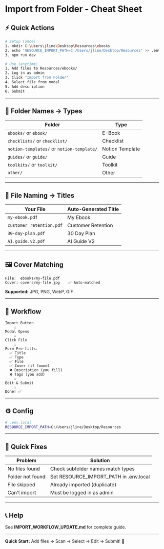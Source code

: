 # Import from Folder - Cheat Sheet

## ⚡ Quick Actions

```bash
# Setup (once)
1. mkdir C:\Users\jline\Desktop\Resources\ebooks
2. echo "RESOURCE_IMPORT_PATH=C:/Users/jline/Desktop/Resources" >> .env.local
3. npm run dev

# Use (anytime)
1. Add files to Resources/ebooks/
2. Log in as admin
3. Click "Import from Folder"
4. Select file from modal
5. Add description
6. Submit
```

---

## 📁 Folder Names → Types

| Folder | Type |
|--------|------|
| `ebooks/` or `ebook/` | E-Book |
| `checklists/` or `checklist/` | Checklist |
| `notion-templates/` or `notion-template/` | Notion Template |
| `guides/` or `guide/` | Guide |
| `toolkits/` or `toolkit/` | Toolkit |
| `other/` | Other |

---

## 🎯 File Naming → Titles

| Your File | Auto-Generated Title |
|-----------|---------------------|
| `my-ebook.pdf` | My Ebook |
| `customer_retention.pdf` | Customer Retention |
| `30-day-plan.pdf` | 30 Day Plan |
| `AI.guide.v2.pdf` | AI Guide V2 |

---

## 🖼️ Cover Matching

```
File:  ebooks/my-file.pdf
Cover: covers/my-file.jpg    ✅ Auto-matched
```

**Supported:** JPG, PNG, WebP, GIF

---

## 🔄 Workflow

```
Import Button
    ↓
Modal Opens
    ↓
Click File
    ↓
Form Pre-fills:
  ✅ Title
  ✅ Type
  ✅ File
  ✅ Cover (if found)
  ❌ Description (you fill)
  ❌ Tags (you add)
    ↓
Edit & Submit
    ↓
Done! ✅
```

---

## ⚙️ Config

```bash
# .env.local
RESOURCE_IMPORT_PATH=C:/Users/jline/Desktop/Resources
```

---

## 🐛 Quick Fixes

| Problem | Solution |
|---------|----------|
| No files found | Check subfolder names match types |
| Folder not found | Set RESOURCE_IMPORT_PATH in .env.local |
| File skipped | Already imported (duplicate) |
| Can't import | Must be logged in as admin |

---

## 📞 Help

See **IMPORT_WORKFLOW_UPDATE.md** for complete guide.

---

**Quick Start:** Add files → Scan → Select → Edit → Submit! 🚀
